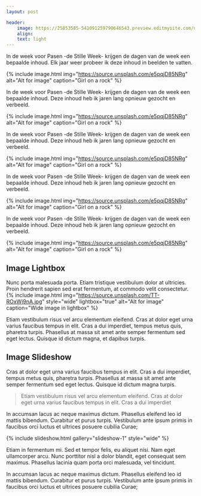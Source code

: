 ```yaml
---
layout: post

header:
    image: https://25853585-541091259790646543.preview.editmysite.com/uploads/2/5/8/5/25853585/sw_orig.jpg
    align:
    text: light
---
```

In de week voor Pasen -de Stille Week- krijgen de dagen van de week een bepaalde inhoud. Elk jaar weer probeer ik deze inhoud in beelden te vatten. 

{% include image.html img="https://source.unsplash.com/e5pqjD85NRg" alt="Alt for image" caption="Girl on a rock" %}

In de week voor Pasen -de Stille Week- krijgen de dagen van de week een bepaalde inhoud. Deze inhoud heb ik jaren lang opnieuw gezocht en verbeeld.

{% include image.html img="https://source.unsplash.com/e5pqjD85NRg" alt="Alt for image" caption="Girl on a rock" %}

In de week voor Pasen -de Stille Week- krijgen de dagen van de week een bepaalde inhoud. Deze inhoud heb ik jaren lang opnieuw gezocht en verbeeld.

{% include image.html img="https://source.unsplash.com/e5pqjD85NRg" alt="Alt for image" caption="Girl on a rock" %}

In de week voor Pasen -de Stille Week- krijgen de dagen van de week een bepaalde inhoud. Deze inhoud heb ik jaren lang opnieuw gezocht en verbeeld.

{% include image.html img="https://source.unsplash.com/e5pqjD85NRg" alt="Alt for image" caption="Girl on a rock" %}

In de week voor Pasen -de Stille Week- krijgen de dagen van de week een bepaalde inhoud. Deze inhoud heb ik jaren lang opnieuw gezocht en verbeeld.

{% include image.html img="https://source.unsplash.com/e5pqjD85NRg" alt="Alt for image" caption="Girl on a rock" %}



## Image Lightbox
Nunc porta malesuada porta. Etiam tristique vestibulum dolor at ultricies. Proin hendrerit sapien sed erat fermentum, at commodo velit consectetur.
{% include image.html img="https://source.unsplash.com/TT-ROxWj9nA.jpg" style="wide" lightbox="true" alt="Alt for image" caption="Wide image in lightbox" %}

Etiam vestibulum risus vel arcu elementum eleifend. Cras at dolor eget urna varius faucibus tempus in elit. Cras a dui imperdiet, tempus metus quis, pharetra turpis. Phasellus at massa sit amet ante semper fermentum sed eget lectus. Quisque id dictum magna, et dapibus turpis.

## Image Slideshow
Cras at dolor eget urna varius faucibus tempus in elit. Cras a dui imperdiet, tempus metus quis, pharetra turpis. Phasellus at massa sit amet ante semper fermentum sed eget lectus. Quisque id dictum magna turpis.

> Etiam vestibulum risus vel arcu elementum eleifend. Cras at dolor eget urna varius faucibus tempus in elit. Cras a dui imperdiet

In accumsan lacus ac neque maximus dictum. Phasellus eleifend leo id mattis bibendum. Curabitur et purus turpis. Vestibulum ante ipsum primis in faucibus orci luctus et ultrices posuere cubilia Curae;

{% include slideshow.html gallery="slideshow-1" style="wide" %}

Etiam in fermentum mi. Sed et tempor felis, eu aliquet nisi. Nam eget ullamcorper arcu. Nunc porttitor nisl a dolor blandit, eget consequat sem maximus. Phasellus lacinia quam porta orci malesuada, vel tincidunt.

In accumsan lacus ac neque maximus dictum. Phasellus eleifend leo id mattis bibendum. Curabitur et purus turpis. Vestibulum ante ipsum primis in faucibus orci luctus et ultrices posuere cubilia Curae;
